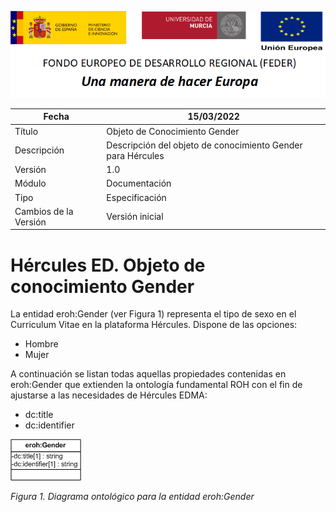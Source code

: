 ![](../../Docs/media/CabeceraDocumentosMD.png)

| Fecha         | 15/03/2022                                                   |
| ------------- | ------------------------------------------------------------ |
|Título|Objeto de Conocimiento Gender| 
|Descripción|Descripción del objeto de conocimiento Gender para Hércules|
|Versión|1.0|
|Módulo|Documentación|
|Tipo|Especificación|
|Cambios de la Versión|Versión inicial|

# Hércules ED. Objeto de conocimiento Gender

La entidad eroh:Gender (ver Figura 1) representa el tipo de sexo en el Curriculum Vitae en la plataforma Hércules. Dispone de las opciones:
- Hombre
- Mujer

A continuación se listan todas aquellas propiedades contenidas en eroh:Gender que extienden la ontología fundamental ROH con el fin de ajustarse a las necesidades de Hércules EDMA:

- dc:title
- dc:identifier


![](../../Docs/media/ObjetosDeConocimiento/Gender.png)

*Figura 1. Diagrama ontológico para la entidad eroh:Gender*
